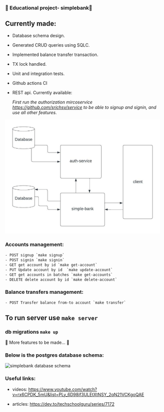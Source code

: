 ### 🏦 Educational project- simplebank🏦

## Currently made:
- Database schema design. 
- Generated CRUD queries using SQLC.
- Implemented balance transfer transaction.
- TX lock handled.
- Unit and integration tests.
- Github actions CI
- REST api. Currently available:

   <em>First run the authorization mircoservice https://github.com/srjchsv/service
to be able to signup and signin, and use all other features.</em>

![simplebank schema](static/simple-bank-schema.jpeg "simplebank database schema")


### Accounts management:
    - POST signup `make signup`
    - POST signin `make signin`
    - GET get account by id `make get-account`
    - PUT Update account by id  `make update-account`
    - GET get accounts in batches `make get-accounts`
    - DELETE delete account by id `make delete-account`

### Balance transfers management:
    - POST Transfer balance from-to account `make transfer`

## To run server use `make server`

### db migrations `make up`

🚧 More features to be made... 🚧

### Below is the postgres database schema:

![simplebank database schema](static/simplebank.png "simplebank database schema")


### Useful links:
-  videos:
https://www.youtube.com/watch?v=rx6CPDK_5mU&list=PLy_6D98if3ULEtXtNSY_2qN21VCKgoQAE

- articles:
https://dev.to/techschoolguru/series/7172